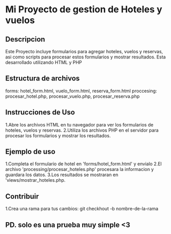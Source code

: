 # Mi Proyecto de gestion de Hoteles y vuelos

## Descripcion
Este Proyecto incluye formularios para agregar hoteles, vuelos y reservas, asi como scripts para procesar estos formularios y mostrar resultados. Esta desarrollado utilizando HTML y PHP

## Estructura de archivos
forms: hotel_form.html, vuelo_form.html, reserva_form.html
proccesing: procesar_hotel.php, procesar_vuelo.php, procesar_reserva.php


## Instrucciones de Uso
1.Abre los archivos HTML en tu navegador para ver los formularios de hoteles, vuelos y reservas.
2.Utiliza los archivos PHP en el servidor para procesar los formularios y mostrar los resultados.

## Ejemplo de uso
1.Completa el formulario de hotel en 'forms/hotel_form.html' y envialo
2.El archivo 'processing/procesar_hoteles.php' procesara la informacion y guardara los datos.
3.Los resultados se mostraran en 'views/mostrar_hoteles.php.

## Contribuir
1.Crea una rama para tus cambios:
git checkhout -b nombre-de-la-rama

## PD. solo es una prueba muy simple <3
